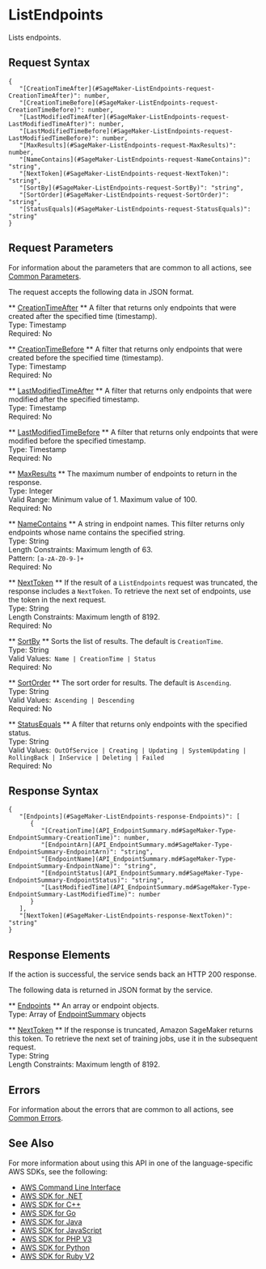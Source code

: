 # ListEndpoints<a name="API_ListEndpoints"></a>

Lists endpoints\.

## Request Syntax<a name="API_ListEndpoints_RequestSyntax"></a>

```
{
   "[CreationTimeAfter](#SageMaker-ListEndpoints-request-CreationTimeAfter)": number,
   "[CreationTimeBefore](#SageMaker-ListEndpoints-request-CreationTimeBefore)": number,
   "[LastModifiedTimeAfter](#SageMaker-ListEndpoints-request-LastModifiedTimeAfter)": number,
   "[LastModifiedTimeBefore](#SageMaker-ListEndpoints-request-LastModifiedTimeBefore)": number,
   "[MaxResults](#SageMaker-ListEndpoints-request-MaxResults)": number,
   "[NameContains](#SageMaker-ListEndpoints-request-NameContains)": "string",
   "[NextToken](#SageMaker-ListEndpoints-request-NextToken)": "string",
   "[SortBy](#SageMaker-ListEndpoints-request-SortBy)": "string",
   "[SortOrder](#SageMaker-ListEndpoints-request-SortOrder)": "string",
   "[StatusEquals](#SageMaker-ListEndpoints-request-StatusEquals)": "string"
}
```

## Request Parameters<a name="API_ListEndpoints_RequestParameters"></a>

For information about the parameters that are common to all actions, see [Common Parameters](CommonParameters.md)\.

The request accepts the following data in JSON format\.

 ** [CreationTimeAfter](#API_ListEndpoints_RequestSyntax) **   <a name="SageMaker-ListEndpoints-request-CreationTimeAfter"></a>
A filter that returns only endpoints that were created after the specified time \(timestamp\)\.  
Type: Timestamp  
Required: No

 ** [CreationTimeBefore](#API_ListEndpoints_RequestSyntax) **   <a name="SageMaker-ListEndpoints-request-CreationTimeBefore"></a>
A filter that returns only endpoints that were created before the specified time \(timestamp\)\.  
Type: Timestamp  
Required: No

 ** [LastModifiedTimeAfter](#API_ListEndpoints_RequestSyntax) **   <a name="SageMaker-ListEndpoints-request-LastModifiedTimeAfter"></a>
 A filter that returns only endpoints that were modified after the specified timestamp\.   
Type: Timestamp  
Required: No

 ** [LastModifiedTimeBefore](#API_ListEndpoints_RequestSyntax) **   <a name="SageMaker-ListEndpoints-request-LastModifiedTimeBefore"></a>
 A filter that returns only endpoints that were modified before the specified timestamp\.   
Type: Timestamp  
Required: No

 ** [MaxResults](#API_ListEndpoints_RequestSyntax) **   <a name="SageMaker-ListEndpoints-request-MaxResults"></a>
The maximum number of endpoints to return in the response\.  
Type: Integer  
Valid Range: Minimum value of 1\. Maximum value of 100\.  
Required: No

 ** [NameContains](#API_ListEndpoints_RequestSyntax) **   <a name="SageMaker-ListEndpoints-request-NameContains"></a>
A string in endpoint names\. This filter returns only endpoints whose name contains the specified string\.  
Type: String  
Length Constraints: Maximum length of 63\.  
Pattern: `[a-zA-Z0-9-]+`   
Required: No

 ** [NextToken](#API_ListEndpoints_RequestSyntax) **   <a name="SageMaker-ListEndpoints-request-NextToken"></a>
If the result of a `ListEndpoints` request was truncated, the response includes a `NextToken`\. To retrieve the next set of endpoints, use the token in the next request\.  
Type: String  
Length Constraints: Maximum length of 8192\.  
Required: No

 ** [SortBy](#API_ListEndpoints_RequestSyntax) **   <a name="SageMaker-ListEndpoints-request-SortBy"></a>
Sorts the list of results\. The default is `CreationTime`\.  
Type: String  
Valid Values:` Name | CreationTime | Status`   
Required: No

 ** [SortOrder](#API_ListEndpoints_RequestSyntax) **   <a name="SageMaker-ListEndpoints-request-SortOrder"></a>
The sort order for results\. The default is `Ascending`\.  
Type: String  
Valid Values:` Ascending | Descending`   
Required: No

 ** [StatusEquals](#API_ListEndpoints_RequestSyntax) **   <a name="SageMaker-ListEndpoints-request-StatusEquals"></a>
 A filter that returns only endpoints with the specified status\.  
Type: String  
Valid Values:` OutOfService | Creating | Updating | SystemUpdating | RollingBack | InService | Deleting | Failed`   
Required: No

## Response Syntax<a name="API_ListEndpoints_ResponseSyntax"></a>

```
{
   "[Endpoints](#SageMaker-ListEndpoints-response-Endpoints)": [ 
      { 
         "[CreationTime](API_EndpointSummary.md#SageMaker-Type-EndpointSummary-CreationTime)": number,
         "[EndpointArn](API_EndpointSummary.md#SageMaker-Type-EndpointSummary-EndpointArn)": "string",
         "[EndpointName](API_EndpointSummary.md#SageMaker-Type-EndpointSummary-EndpointName)": "string",
         "[EndpointStatus](API_EndpointSummary.md#SageMaker-Type-EndpointSummary-EndpointStatus)": "string",
         "[LastModifiedTime](API_EndpointSummary.md#SageMaker-Type-EndpointSummary-LastModifiedTime)": number
      }
   ],
   "[NextToken](#SageMaker-ListEndpoints-response-NextToken)": "string"
}
```

## Response Elements<a name="API_ListEndpoints_ResponseElements"></a>

If the action is successful, the service sends back an HTTP 200 response\.

The following data is returned in JSON format by the service\.

 ** [Endpoints](#API_ListEndpoints_ResponseSyntax) **   <a name="SageMaker-ListEndpoints-response-Endpoints"></a>
 An array or endpoint objects\.   
Type: Array of [EndpointSummary](API_EndpointSummary.md) objects

 ** [NextToken](#API_ListEndpoints_ResponseSyntax) **   <a name="SageMaker-ListEndpoints-response-NextToken"></a>
 If the response is truncated, Amazon SageMaker returns this token\. To retrieve the next set of training jobs, use it in the subsequent request\.   
Type: String  
Length Constraints: Maximum length of 8192\.

## Errors<a name="API_ListEndpoints_Errors"></a>

For information about the errors that are common to all actions, see [Common Errors](CommonErrors.md)\.

## See Also<a name="API_ListEndpoints_SeeAlso"></a>

For more information about using this API in one of the language\-specific AWS SDKs, see the following:
+  [AWS Command Line Interface](https://docs.aws.amazon.com/goto/aws-cli/sagemaker-2017-07-24/ListEndpoints) 
+  [AWS SDK for \.NET](https://docs.aws.amazon.com/goto/DotNetSDKV3/sagemaker-2017-07-24/ListEndpoints) 
+  [AWS SDK for C\+\+](https://docs.aws.amazon.com/goto/SdkForCpp/sagemaker-2017-07-24/ListEndpoints) 
+  [AWS SDK for Go](https://docs.aws.amazon.com/goto/SdkForGoV1/sagemaker-2017-07-24/ListEndpoints) 
+  [AWS SDK for Java](https://docs.aws.amazon.com/goto/SdkForJava/sagemaker-2017-07-24/ListEndpoints) 
+  [AWS SDK for JavaScript](https://docs.aws.amazon.com/goto/AWSJavaScriptSDK/sagemaker-2017-07-24/ListEndpoints) 
+  [AWS SDK for PHP V3](https://docs.aws.amazon.com/goto/SdkForPHPV3/sagemaker-2017-07-24/ListEndpoints) 
+  [AWS SDK for Python](https://docs.aws.amazon.com/goto/boto3/sagemaker-2017-07-24/ListEndpoints) 
+  [AWS SDK for Ruby V2](https://docs.aws.amazon.com/goto/SdkForRubyV2/sagemaker-2017-07-24/ListEndpoints) 